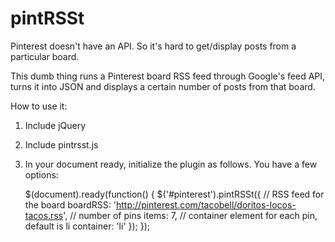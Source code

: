 pintRSSt
========

Pinterest doesn't have an API. So it's hard to get/display posts from a particular board.

This dumb thing runs a Pinterest board RSS feed through Google's feed API, turns it into JSON and displays a certain number of posts from that board.

How to use it:  
1. Include jQuery  
2. Include pintrsst.js  
3. In your document ready, initialize the plugin as follows. You have a few options:  

    $(document).ready(function() {
        $('#pinterest').pintRSSt({
            // RSS feed for the board
        	boardRSS: 'http://pinterest.com/tacobell/doritos-locos-tacos.rss',
        	// number of pins
        	items: 7,
        	// container element for each pin, default is li
        	container: 'li'
        });
    });
